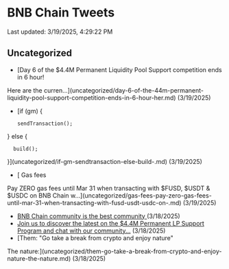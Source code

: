 # BNB Chain Tweets

Last updated: 3/19/2025, 4:29:22 PM

## Uncategorized

- [Day 6 of the $4.4M Permanent Liquidity Pool Support competition ends in 6 hour!

Here are the curren...](uncategorized/day-6-of-the-44m-permanent-liquidity-pool-support-competition-ends-in-6-hour-her.md) (3/19/2025)
- [if (gm) { 

      sendTransaction(); 

} else { 

      build(); 

}](uncategorized/if-gm-sendtransaction-else-build-.md) (3/19/2025)
- [ Gas fees 

Pay ZERO gas fees until Mar 31 when transacting with $FUSD, $USDT & $USDC on BNB Chain w...](uncategorized/gas-fees-pay-zero-gas-fees-until-mar-31-when-transacting-with-fusd-usdt-usdc-on-.md) (3/19/2025)
- [BNB Chain community is the best community  ](uncategorized/bnb-chain-community-is-the-best-community.md) (3/18/2025)
- [Join us to discover the latest on the $4.4M Permanent LP Support Program and chat with our community...](uncategorized/join-us-to-discover-the-latest-on-the-44m-permanent-lp-support-program-and-chat-.md) (3/18/2025)
- [Them: "Go take a break from crypto and enjoy nature"

The nature:](uncategorized/them-go-take-a-break-from-crypto-and-enjoy-nature-the-nature.md) (3/18/2025)
